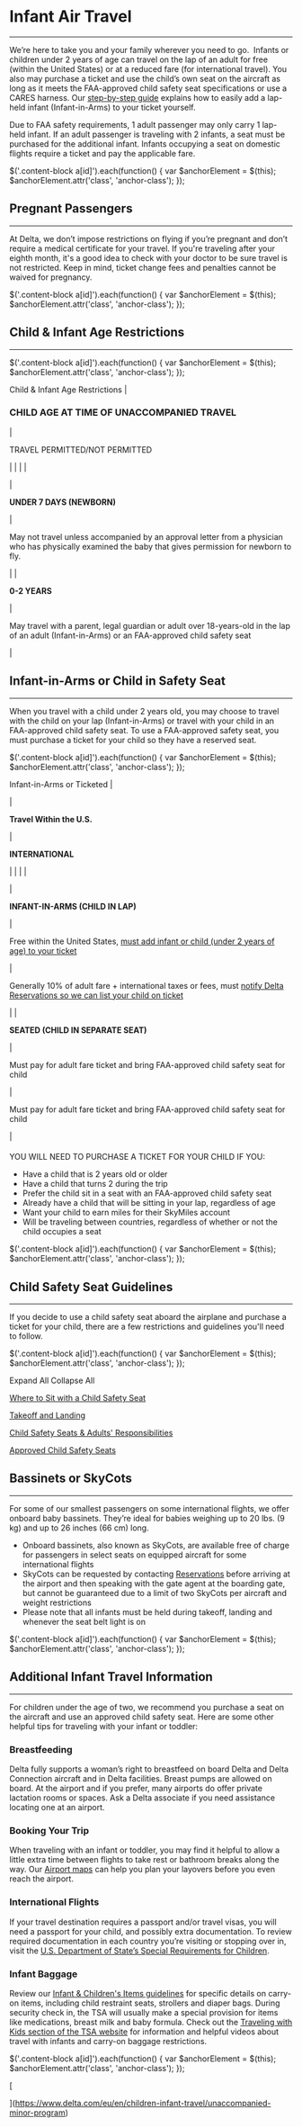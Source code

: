 # Infant Air Travel

---

We’re here to take you and your family wherever you need to go.  Infants or children under 2 years of age can travel on the lap of an adult for free (within the United States) or at a reduced fare (for international travel). You also may purchase a ticket and use the child’s own seat on the aircraft as long as it meets the FAA-approved child safety seat specifications or use a CARES harness. Our [step-by-step guide](https://www.delta.com/eu/en/children-infant-travel/overview#review) explains how to easily add a lap-held infant (Infant-in-Arms) to your ticket yourself.

Due to FAA safety requirements, 1 adult passenger may only carry 1 lap-held infant. If an adult passenger is traveling with 2 infants, a seat must be purchased for the additional infant. Infants occupying a seat on domestic flights require a ticket and pay the applicable fare.

$('.content-block a\[id\]').each(function() { var $anchorElement = $(this); $anchorElement.attr('class', 'anchor-class'); });

## Pregnant Passengers

---

At Delta, we don’t impose restrictions on flying if you’re pregnant and don’t require a medical certificate for your travel. If you're traveling after your eighth month, it's a good idea to check with your doctor to be sure travel is not restricted. Keep in mind, ticket change fees and penalties cannot be waived for pregnancy.

$('.content-block a\[id\]').each(function() { var $anchorElement = $(this); $anchorElement.attr('class', 'anchor-class'); });

## Child & Infant Age Restrictions

---

$('.content-block a\[id\]').each(function() { var $anchorElement = $(this); $anchorElement.attr('class', 'anchor-class'); });

Child & Infant Age Restrictions
|

### CHILD AGE AT TIME OF UNACCOMPANIED TRAVEL

|

TRAVEL PERMITTED/NOT PERMITTED

|  |
|  |

|

**UNDER 7 DAYS (NEWBORN)**

|

May not travel unless accompanied by an approval letter from a physician who has physically examined the baby that gives permission for newborn to fly.

|
|

**0-2 YEARS**

|

May travel with a parent, legal guardian or adult over 18-years-old in the lap of an adult (Infant-in-Arms) or an FAA-approved child safety seat

|

## Infant-in-Arms or Child in Safety Seat

---

When you travel with a child under 2 years old, you may choose to travel with the child on your lap (Infant-in-Arms) or travel with your child in an FAA-approved child safety seat. To use a FAA-approved safety seat, you must purchase a ticket for your child so they have a reserved seat.

$('.content-block a\[id\]').each(function() { var $anchorElement = $(this); $anchorElement.attr('class', 'anchor-class'); });

Infant-in-Arms or Ticketed
|



|

**Travel Within the U.S.**

|

**INTERNATIONAL**

|  |
|  |

|

**INFANT-IN-ARMS (CHILD IN LAP)**

|

Free within the United States, [must add infant or child (under 2 years of age) to your ticket](https://www.delta.com/eu/en/children-infant-travel/overview#review)

|

Generally 10% of adult fare + international taxes or fees, must [notify Delta Reservations so we can list your child on ticket](https://www.delta.com/eu/en/need-help/overview)

|
|

**SEATED (CHILD IN SEPARATE SEAT)**

|

Must pay for adult fare ticket and bring FAA-approved child safety seat for child

|

Must pay for adult fare ticket and bring FAA-approved child safety seat for child

|

####

YOU WILL NEED TO PURCHASE A TICKET FOR YOUR CHILD IF YOU:

- Have a child that is 2 years old or older
- Have a child that turns 2 during the trip
- Prefer the child sit in a seat with an FAA-approved child safety seat
- Already have a child that will be sitting in your lap, regardless of age
- Want your child to earn miles for their SkyMiles account
- Will be traveling between countries, regardless of whether or not the child occupies a seat

$('.content-block a\[id\]').each(function() { var $anchorElement = $(this); $anchorElement.attr('class', 'anchor-class'); });

## Child Safety Seat Guidelines

---

If you decide to use a child safety seat aboard the airplane and purchase a ticket for your child, there are a few restrictions and guidelines you'll need to follow.

$('.content-block a\[id\]').each(function() { var $anchorElement = $(this); $anchorElement.attr('class', 'anchor-class'); });

Expand All Collapse All

[Where to Sit with a Child Safety Seat](https://www.delta.com/eu/en/children-infant-travel/infant-travel#expander-image-panel-tent_parsys_expander_0)

[Takeoff and Landing](https://www.delta.com/eu/en/children-infant-travel/infant-travel#expander-image-panel-tent_parsys_expander_1)

[Child Safety Seats & Adults' Responsibilities](https://www.delta.com/eu/en/children-infant-travel/infant-travel#expander-image-panel-tent_parsys_expander_2)

[Approved Child Safety Seats](https://www.delta.com/eu/en/children-infant-travel/infant-travel#expander-image-panel-tent_parsys_expander_3)

## Bassinets or SkyCots

---

For some of our smallest passengers on some international flights, we offer onboard baby bassinets. They’re ideal for babies weighing up to 20 lbs. (9 kg) and up to 26 inches (66 cm) long.

- Onboard bassinets, also known as SkyCots, are available free of charge for passengers in select seats on equipped aircraft for some international flights
- SkyCots can be requested by contacting [Reservations](https://www.delta.com/eu/en/need-help/overview) before arriving at the airport and then speaking with the gate agent at the boarding gate, but cannot be guaranteed due to a limit of two SkyCots per aircraft and weight restrictions
- Please note that all infants must be held during takeoff, landing and whenever the seat belt light is on

$('.content-block a\[id\]').each(function() { var $anchorElement = $(this); $anchorElement.attr('class', 'anchor-class'); });

## Additional Infant Travel Information

---

For children under the age of two, we recommend you purchase a seat on the aircraft and use an approved child safety seat. Here are some other helpful tips for traveling with your infant or toddler:

### Breastfeeding

Delta fully supports a woman’s right to breastfeed on board Delta and Delta Connection aircraft and in Delta facilities. Breast pumps are allowed on board. At the airport and if you prefer, many airports do offer private lactation rooms or spaces. Ask a Delta associate if you need assistance locating one at an airport.

### Booking Your Trip

When traveling with an infant or toddler, you may find it helpful to allow a little extra time between flights to take rest or bathroom breaks along the way. Our [Airport maps](https://www.delta.com/eu/en/airports/overview) can help you plan your layovers before you even reach the airport.

### International Flights

If your travel destination requires a passport and/or travel visas, you will need a passport for your child, and possibly extra documentation. To review required documentation in each country you’re visiting or stopping over in, visit the [U.S. Department of State’s Special Requirements for Children](https://travel.state.gov/content/travel/en/passports.html/get/minors/minors_834.html834.html).

### Infant Baggage

Review our [Infant & Children's Items guidelines](https://www.delta.com/eu/en/baggage/special-items/children-infant-items) for specific details on carry-on items, including child restraint seats, strollers and diaper bags. During security check in, the TSA will usually make a special provision for items like medications, breast milk and baby formula. Check out the [Traveling with Kids section of the TSA website](https://www.tsa.gov/travel/special-procedures/traveling-children) for information and helpful videos about travel with infants and carry-on baggage restrictions.

$('.content-block a\[id\]').each(function() { var $anchorElement = $(this); $anchorElement.attr('class', 'anchor-class'); });

[

](https://www.delta.com/eu/en/children-infant-travel/unaccompanied-minor-program)
